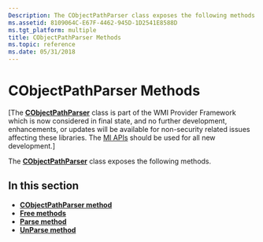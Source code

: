 ```yaml
---
Description: The CObjectPathParser class exposes the following methods.
ms.assetid: 8109064C-E67F-4462-945D-1D2541E8588D
ms.tgt_platform: multiple
title: CObjectPathParser Methods
ms.topic: reference
ms.date: 05/31/2018
---
```


# CObjectPathParser Methods

\[The [**CObjectPathParser**](/windows/desktop/api/ObjPath/nl-objpath-cobjectpathparser) class is part of the WMI Provider Framework which is now considered in final state, and no further development, enhancements, or updates will be available for non-security related issues affecting these libraries. The [MI APIs](/previous-versions/windows/desktop/wmi_v2/windows-management-infrastructure) should be used for all new development.\]

The [**CObjectPathParser**](/windows/desktop/api/ObjPath/nl-objpath-cobjectpathparser) class exposes the following methods.

## In this section

-   [**CObjectPathParser method**](/windows/desktop/api/ObjPath/nf-objpath-cobjectpathparser-cobjectpathparser)
-   [**Free methods**](/previous-versions/windows/desktop/legacy/bb204795(v=vs.85))
-   [**Parse method**](/windows/desktop/api/ObjPath/nf-objpath-cobjectpathparser-parse)
-   [**UnParse method**](/windows/desktop/api/ObjPath/nf-objpath-cobjectpathparser-unparse)

 

 